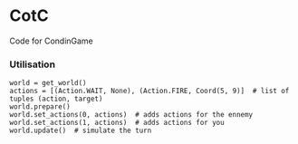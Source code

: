 # CotC
Code for CondinGame


### Utilisation

```
world = get_world()
actions = [(Action.WAIT, None), (Action.FIRE, Coord(5, 9)]  # list of tuples (action, target)
world.prepare()
world.set_actions(0, actions)  # adds actions for the ennemy
world.set_actions(1, actions)  # adds actions for you
world.update()  # simulate the turn
```